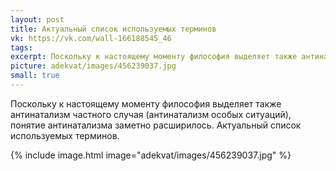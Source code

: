 ```yaml
---
layout: post
title: Актуальный список используемых терминов
vk: https://vk.com/wall-166188545_46
tags: 
excerpt: Поскольку к настоящему моменту философия выделяет также антинатализм частного случая (антинатализм особых ситуаций), понятие антинатализма заметно расширилось. Актуальный список используемых терминов.
picture: adekvat/images/456239037.jpg
small: true
---
```

Поскольку к настоящему моменту философия выделяет также антинатализм частного случая (антинатализм особых ситуаций), понятие антинатализма заметно расширилось. Актуальный список используемых терминов.

{% include image.html image="adekvat/images/456239037.jpg" %}